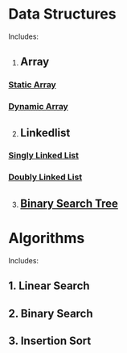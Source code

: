 # Data Structures
Includes:
1. ## Array
### [Static Array](https://github.com/Justin17727/Data_Structures_and_Algorithms/blob/main/StaticArray.c)
### [Dynamic Array](https://github.com/Justin17727/Data_Structures_and_Algorithms/blob/main/DynamicArray.c)
2. ## Linkedlist
### [Singly Linked List](https://github.com/Justin17727/Data_Structures_and_Algorithms/blob/main/SinglyLinkedList.c)
### [Doubly Linked List](https://github.com/Justin17727/Data_Structures_and_Algorithms/blob/main/DoublyLinkedList.c)
3. ## [Binary Search Tree](https://github.com/Justin17727/Data_Structures_and_Algorithms/blob/main/BinaryTree.c)

# Algorithms
Includes:
## 1. Linear Search
## 2. Binary Search
## 3. Insertion Sort